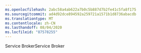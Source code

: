 ```yaml
---
ms.openlocfilehash: 2abc58a4ab622a7b0c5b887d7b2fe41c5fa8f175
ms.sourcegitcommit: ad4d92dce894592a259721a1571b1d8736abacdb
ms.translationtype: MT
ms.contentlocale: zh-CN
ms.lasthandoff: 08/04/2020
ms.locfileid: "87578255"
---
```

<span data-ttu-id="aeeec-101">Service Broker</span><span class="sxs-lookup"><span data-stu-id="aeeec-101">Service Broker</span></span>
